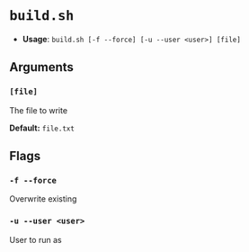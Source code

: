 # `build.sh`

- **Usage**: `build.sh [-f --force] [-u --user <user>] [file]`

## Arguments

### `[file]`

The file to write

**Default:** `file.txt`

## Flags

### `-f --force`

Overwrite existing <file>

### `-u --user <user>`

User to run as
